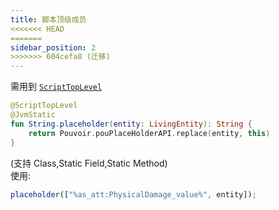 ```yaml
---
title: 脚本顶级成员
<<<<<<< HEAD
=======
sidebar_position: 2
>>>>>>> 604cefa8 (迁移)
---
```


需用到 [`ScriptTopLevel`](http://doc.skillw.com/pouvoir/-pouvoir/com.skillw.pouvoir.api.annotation/-script-top-level/index.html)

```kotlin
@ScriptTopLevel
@JvmStatic
fun String.placeholder(entity: LivingEntity): String {
    return Pouvoir.pouPlaceHolderAPI.replace(entity, this)
}
```

(支持 Class,Static Field,Static Method)  
使用:

```javascript
placeholder(["%as_att:PhysicalDamage_value%", entity]);
```
